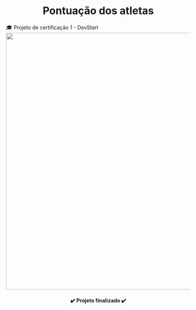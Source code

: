 <h1 align="center"> Pontuação dos atletas </h1>
🎓 Projeto de certificação 1 - DevStart


<div align="center">
<img src="https://imgur.com/gwQQN5I" width="700px" />
</div>


<h4 align="center"> 
    ✔️ Projeto finalizado ✔️
</h4>
